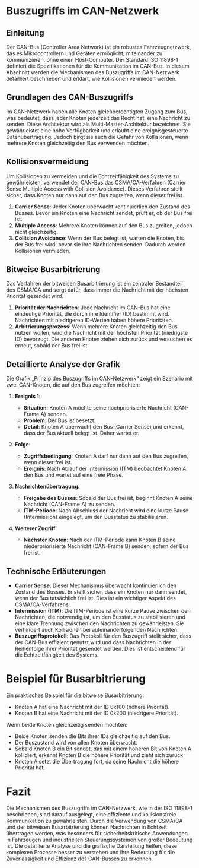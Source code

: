 
# Buszugriffs im CAN-Netzwerk

## Einleitung

Der CAN-Bus (Controller Area Network) ist ein robustes Fahrzeugnetzwerk, das es Mikrocontrollern und Geräten ermöglicht, miteinander zu kommunizieren, ohne einen Host-Computer. Der Standard ISO 11898-1 definiert die Spezifikationen für die Kommunikation im CAN-Bus. In diesem Abschnitt werden die Mechanismen des Buszugriffs im CAN-Netzwerk detailliert beschrieben und erklärt, wie Kollisionen vermieden werden.

## Grundlagen des CAN-Buszugriffs

Im CAN-Netzwerk haben alle Knoten gleichberechtigten Zugang zum Bus, was bedeutet, dass jeder Knoten jederzeit das Recht hat, eine Nachricht zu senden. Diese Architektur wird als Multi-Master-Architektur bezeichnet. Sie gewährleistet eine hohe Verfügbarkeit und erlaubt eine ereignisgesteuerte Datenübertragung. Jedoch birgt sie auch die Gefahr von Kollisionen, wenn mehrere Knoten gleichzeitig den Bus verwenden möchten.

## Kollisionsvermeidung

Um Kollisionen zu vermeiden und die Echtzeitfähigkeit des Systems zu gewährleisten, verwendet der CAN-Bus das CSMA/CA-Verfahren (Carrier Sense Multiple Access with Collision Avoidance). Dieses Verfahren stellt sicher, dass Knoten nur dann auf den Bus zugreifen, wenn dieser frei ist.

1. **Carrier Sense**: Jeder Knoten überwacht kontinuierlich den Zustand des Busses. Bevor ein Knoten eine Nachricht sendet, prüft er, ob der Bus frei ist.
2. **Multiple Access**: Mehrere Knoten können auf den Bus zugreifen, jedoch nicht gleichzeitig.
3. **Collision Avoidance**: Wenn der Bus belegt ist, warten die Knoten, bis der Bus frei wird, bevor sie ihre Nachrichten senden. Dadurch werden Kollisionen vermieden.

## Bitweise Busarbitrierung

Das Verfahren der bitweisen Busarbitrierung ist ein zentraler Bestandteil des CSMA/CA und sorgt dafür, dass immer die Nachricht mit der höchsten Priorität gesendet wird.

1. **Priorität der Nachrichten**: Jede Nachricht im CAN-Bus hat eine eindeutige Priorität, die durch ihre Identifier (ID) bestimmt wird. Nachrichten mit niedrigeren ID-Werten haben höhere Prioritäten.
2. **Arbitrierungsprozess**: Wenn mehrere Knoten gleichzeitig den Bus nutzen wollen, wird die Nachricht mit der höchsten Priorität (niedrigste ID) bevorzugt. Die anderen Knoten ziehen sich zurück und versuchen es erneut, sobald der Bus frei ist.

## Detaillierte Analyse der Grafik

Die Grafik „Prinzip des Buszugriffs im CAN-Netzwerk“ zeigt ein Szenario mit zwei CAN-Knoten, die auf den Bus zugreifen möchten:

1. **Ereignis 1**:

   - **Situation**: Knoten A möchte seine hochpriorisierte Nachricht (CAN-Frame A) senden.
   - **Problem**: Der Bus ist besetzt.
   - **Detail**: Knoten A überwacht den Bus (Carrier Sense) und erkennt, dass der Bus aktuell belegt ist. Daher wartet er.
2. **Folge**:

   - **Zugriffsbedingung**: Knoten A darf nur dann auf den Bus zugreifen, wenn dieser frei ist.
   - **Ereignis**: Nach Ablauf der Intermission (ITM) beobachtet Knoten A den Bus und wartet auf eine freie Phase.
3. **Nachrichtenübertragung**:

   - **Freigabe des Busses**: Sobald der Bus frei ist, beginnt Knoten A seine Nachricht (CAN-Frame A) zu senden.
   - **ITM-Periode**: Nach Abschluss der Nachricht wird eine kurze Pause (Intermission) eingelegt, um den Busstatus zu stabilisieren.
4. **Weiterer Zugriff**:

   - **Nächster Knoten**: Nach der ITM-Periode kann Knoten B seine niederpriorisierte Nachricht (CAN-Frame B) senden, sofern der Bus frei ist.

## Technische Erläuterungen

- **Carrier Sense**: Dieser Mechanismus überwacht kontinuierlich den Zustand des Busses. Er stellt sicher, dass ein Knoten nur dann sendet, wenn der Bus tatsächlich frei ist. Dies ist ein wichtiger Aspekt des CSMA/CA-Verfahrens.
- **Intermission (ITM)**: Die ITM-Periode ist eine kurze Pause zwischen den Nachrichten, die notwendig ist, um den Busstatus zu stabilisieren und eine klare Trennung zwischen den Nachrichten zu gewährleisten. Sie verhindert auch Kollisionen bei aufeinanderfolgenden Nachrichten.
- **Buszugriffsprotokoll**: Das Protokoll für den Buszugriff stellt sicher, dass der CAN-Bus effizient genutzt wird und dass Nachrichten in der Reihenfolge ihrer Priorität gesendet werden. Dies ist entscheidend für die Echtzeitfähigkeit des Systems.

# Beispiel für Busarbitrierung

Ein praktisches Beispiel für die bitweise Busarbitrierung:

- Knoten A hat eine Nachricht mit der ID 0x100 (höhere Priorität).
- Knoten B hat eine Nachricht mit der ID 0x200 (niedrigere Priorität).

Wenn beide Knoten gleichzeitig senden möchten:

- Beide Knoten senden die Bits ihrer IDs gleichzeitig auf den Bus.
- Der Buszustand wird von allen Knoten überwacht.
- Sobald Knoten B ein Bit sendet, das mit einem höheren Bit von Knoten A kollidiert, erkennt Knoten B die höhere Priorität und zieht sich zurück.
- Knoten A setzt die Übertragung fort, da seine Nachricht die höhere Priorität hat.

# Fazit

Die Mechanismen des Buszugriffs im CAN-Netzwerk, wie in der ISO 11898-1 beschrieben, sind darauf ausgelegt, eine effiziente und kollisionsfreie Kommunikation zu gewährleisten. Durch die Verwendung von CSMA/CA und der bitweisen Busarbitrierung können Nachrichten in Echtzeit übertragen werden, was besonders für sicherheitskritische Anwendungen in Fahrzeugen und industriellen Steuerungssystemen von großer Bedeutung ist. Die detaillierte Analyse und die grafische Darstellung helfen, diese komplexen Prozesse besser zu verstehen und ihre Bedeutung für die Zuverlässigkeit und Effizienz des CAN-Busses zu erkennen.
